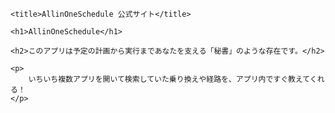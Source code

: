 <!DOCTYPE html>
<html lang="ja">
<head>
    <meta charset="UTF-8">
    <meta name="viewport" content="width=device-width, initial-scale=1.0">

    <title>AllinOneSchedule 公式サイト</title> 
</head>
<body>

    <h1>AllinOneSchedule</h1> 

    <h2>このアプリは予定の計画から実行まであなたを支える「秘書」のような存在です。</h2>

    <p>
        いちいち複数アプリを開いて検索していた乗り換えや経路を、アプリ内ですぐ教えてくれる！
    </p>

</body>
</html>
